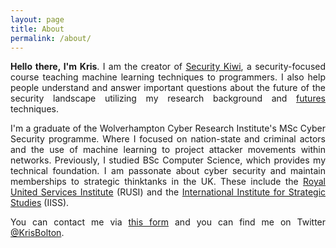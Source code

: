 ```yaml
---
layout: page
title: About
permalink: /about/
---
```


<style>p { text-align: justify; }</style>

**Hello there, I'm Kris**. I am the creator of <a href="https://security.kiwi" target="_blank">Security Kiwi</a>, a security-focused course teaching machine learning techniques to programmers. I also help people understand and answer important questions about the future of the security landscape utilizing my research background and [futures](/futures) techniques.

I'm a graduate of the Wolverhampton Cyber Research Institute's MSc Cyber Security programme. Where I focused on nation-state and criminal actors and the use of machine learning to project attacker movements within networks. Previously, I studied BSc Computer Science, which provides my technical foundation. I am passonate about cyber security and maintain memberships to strategic thinktanks in the UK. These include the <a href="https://rusi.org" target="_blank">Royal United Services Institute</a> (RUSI) and the <a href="https://www.iiss.org" target="_blank">International Institute for Strategic Studies</a> (IISS).

You can contact me via <a href="/contact">this form</a> and you can find me on Twitter <a href="https://twitter.com/krisbolton" target="_blank">@KrisBolton</a>.